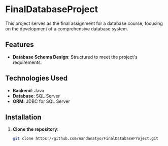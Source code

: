 # FinalDatabaseProject

This project serves as the final assignment for a database course, focusing on the development of a comprehensive database system.

## Features

- **Database Schema Design**: Structured to meet the project's requirements.

## Technologies Used

- **Backend**: Java  
- **Database**: SQL Server  
- **ORM**: JDBC for SQL Server  

## Installation

1. **Clone the repository**:

   ```bash
   git clone https://github.com/nandanatyo/FinalDatabaseProject.git
  

